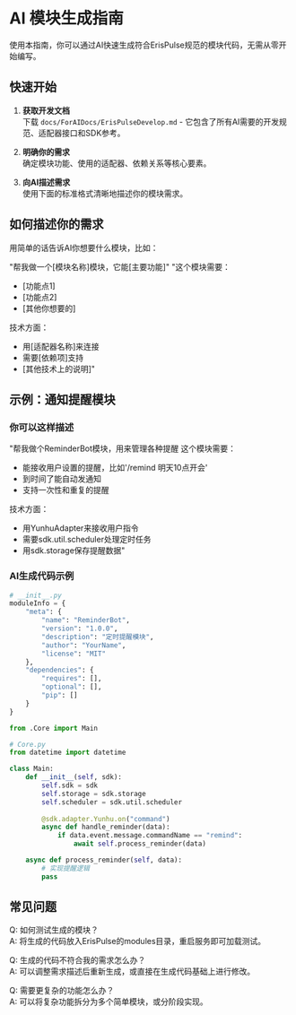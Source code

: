 # AI 模块生成指南

使用本指南，你可以通过AI快速生成符合ErisPulse规范的模块代码，无需从零开始编写。

## 快速开始

1. **获取开发文档**  
   下载 `docs/ForAIDocs/ErisPulseDevelop.md` - 它包含了所有AI需要的开发规范、适配器接口和SDK参考。

2. **明确你的需求**  
   确定模块功能、使用的适配器、依赖关系等核心要素。

3. **向AI描述需求**  
   使用下面的标准格式清晰地描述你的模块需求。

## 如何描述你的需求

用简单的话告诉AI你想要什么模块，比如：

"帮我做一个[模块名称]模块，它能[主要功能]"
"这个模块需要：
- [功能点1]
- [功能点2]
- [其他你想要的]

技术方面：
- 用[适配器名称]来连接
- 需要[依赖项]支持
- [其他技术上的说明]"

## 示例：通知提醒模块

### 你可以这样描述

"帮我做个ReminderBot模块，用来管理各种提醒
这个模块需要：
- 能接收用户设置的提醒，比如'/remind 明天10点开会'
- 到时间了能自动发通知
- 支持一次性和重复的提醒

技术方面：
- 用YunhuAdapter来接收用户指令
- 需要sdk.util.scheduler处理定时任务
- 用sdk.storage保存提醒数据"

### AI生成代码示例

```python
# __init__.py
moduleInfo = {
    "meta": {
        "name": "ReminderBot",
        "version": "1.0.0",
        "description": "定时提醒模块",
        "author": "YourName",
        "license": "MIT"
    },
    "dependencies": {
        "requires": [],
        "optional": [],
        "pip": []
    }
}

from .Core import Main
```

```python
# Core.py
from datetime import datetime

class Main:
    def __init__(self, sdk):
        self.sdk = sdk
        self.storage = sdk.storage
        self.scheduler = sdk.util.scheduler
        
        @sdk.adapter.Yunhu.on("command")
        async def handle_reminder(data):
            if data.event.message.commandName == "remind":
                await self.process_reminder(data)

    async def process_reminder(self, data):
        # 实现提醒逻辑
        pass
```

## 常见问题

Q: 如何测试生成的模块？  
A: 将生成的代码放入ErisPulse的modules目录，重启服务即可加载测试。

Q: 生成的代码不符合我的需求怎么办？  
A: 可以调整需求描述后重新生成，或直接在生成代码基础上进行修改。

Q: 需要更复杂的功能怎么办？  
A: 可以将复杂功能拆分为多个简单模块，或分阶段实现。